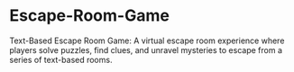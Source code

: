 # Escape-Room-Game
Text-Based Escape Room Game: A virtual escape room experience where players solve puzzles, find clues, and unravel mysteries to escape from a series of text-based rooms.
